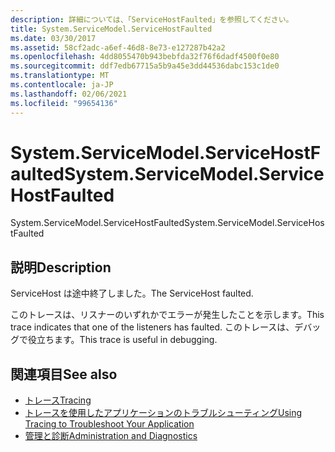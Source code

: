 ```yaml
---
description: 詳細については、「ServiceHostFaulted」を参照してください。
title: System.ServiceModel.ServiceHostFaulted
ms.date: 03/30/2017
ms.assetid: 58cf2adc-a6ef-46d8-8e73-e127287b42a2
ms.openlocfilehash: 4dd8055470b943bebfda32f76f6dadf4500f0e80
ms.sourcegitcommit: ddf7edb67715a5b9a45e3dd44536dabc153c1de0
ms.translationtype: MT
ms.contentlocale: ja-JP
ms.lasthandoff: 02/06/2021
ms.locfileid: "99654136"
---
```

# <a name="systemservicemodelservicehostfaulted"></a><span data-ttu-id="fb280-103">System.ServiceModel.ServiceHostFaulted</span><span class="sxs-lookup"><span data-stu-id="fb280-103">System.ServiceModel.ServiceHostFaulted</span></span>

<span data-ttu-id="fb280-104">System.ServiceModel.ServiceHostFaulted</span><span class="sxs-lookup"><span data-stu-id="fb280-104">System.ServiceModel.ServiceHostFaulted</span></span>  
  
## <a name="description"></a><span data-ttu-id="fb280-105">説明</span><span class="sxs-lookup"><span data-stu-id="fb280-105">Description</span></span>  

 <span data-ttu-id="fb280-106">ServiceHost は途中終了しました。</span><span class="sxs-lookup"><span data-stu-id="fb280-106">The ServiceHost faulted.</span></span>  
  
 <span data-ttu-id="fb280-107">このトレースは、リスナーのいずれかでエラーが発生したことを示します。</span><span class="sxs-lookup"><span data-stu-id="fb280-107">This trace indicates that one of the listeners has faulted.</span></span> <span data-ttu-id="fb280-108">このトレースは、デバッグで役立ちます。</span><span class="sxs-lookup"><span data-stu-id="fb280-108">This trace is useful in debugging.</span></span>  
  
## <a name="see-also"></a><span data-ttu-id="fb280-109">関連項目</span><span class="sxs-lookup"><span data-stu-id="fb280-109">See also</span></span>

- [<span data-ttu-id="fb280-110">トレース</span><span class="sxs-lookup"><span data-stu-id="fb280-110">Tracing</span></span>](index.md)
- [<span data-ttu-id="fb280-111">トレースを使用したアプリケーションのトラブルシューティング</span><span class="sxs-lookup"><span data-stu-id="fb280-111">Using Tracing to Troubleshoot Your Application</span></span>](using-tracing-to-troubleshoot-your-application.md)
- [<span data-ttu-id="fb280-112">管理と診断</span><span class="sxs-lookup"><span data-stu-id="fb280-112">Administration and Diagnostics</span></span>](../index.md)
